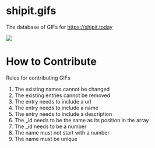 # shipit.gifs
The database of GIFs for https://shipit.today

![](https://i.shipit.today)

# How to Contribute
Rules for contributing GIFs

1. The existing names cannot be changed
2. The existing entries cannot be removed
5. The entry needs to include a url
4. The entry needs to include a name
3. The entry needs to include a description
6. The _id needs to be the same as its position in the array
7. The _id needs to be a number
8. The name must not start with a number
9. The name must be unique

